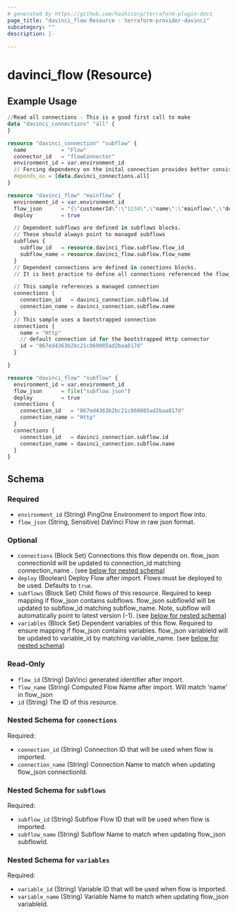 ```yaml
---
# generated by https://github.com/hashicorp/terraform-plugin-docs
page_title: "davinci_flow Resource - terraform-provider-davinci"
subcategory: ""
description: |-
  
---
```


# davinci_flow (Resource)



## Example Usage

```terraform
//Read all connections - This is a good first call to make
data "davinci_connections" "all" {
}

resource "davinci_connection" "subflow" {
  name           = "Flow"
  connector_id   = "flowConnector"
  environment_id = var.environment_id
  // Forcing dependency on the inital connection provides better consistency when waiting for bootstrap to complete
  depends_on = [data.davinci_connections.all]
}

resource "davinci_flow" "mainflow" {
  environment_id = var.environment_id
  flow_json      = "{\"customerId\":\"1234\",\"name\":\"mainflow\",\"description\":\"\",\"flowStatus\":\"enabled\",\"createdDate...\"\"connectorIds\":[\"httpConnector\",\"flowConnector\"],\"savedDate\":1662961640542,\"variables\":[]}"
  deploy         = true

  // Dependent subflows are defined in subflows blocks.
  // These should always point to managed subflows
  subflows {
    subflow_id   = resource.davinci_flow.subflow.flow_id
    subflow_name = resource.davinci_flow.subflow.flow_name
  }
  // Dependent connections are defined in conections blocks. 
  // It is best practice to define all connections referenced the flow_json. This prevents a mismatch between the flow_json and the connections

  // This sample references a managed connection
  connections {
    connection_id   = davinci_connection.subflow.id
    connection_name = davinci_connection.subflow.name
  }
  // This sample uses a bootstrapped connection
  connections {
    name = "Http"
    // default connection id for the bootstrapped Http connector
    id = "867ed4363b2bc21c860085ad2baa817d"
  }

}

resource "davinci_flow" "subflow" {
  environment_id = var.environment_id
  flow_json      = file("subflow.json")
  deploy         = true
  connections {
    connection_id   = "867ed4363b2bc21c860085ad2baa817d"
    connection_name = "Http"
  }
  connections {
    connection_id   = davinci_connection.subflow.id
    connection_name = davinci_connection.subflow.name
  }
}
```

<!-- schema generated by tfplugindocs -->
## Schema

### Required

- `environment_id` (String) PingOne Environment to import flow into.
- `flow_json` (String, Sensitive) DaVinci Flow in raw json format.

### Optional

- `connections` (Block Set) Connections this flow depends on. flow_json connectionId will be updated to connection_id matching connection_name . (see [below for nested schema](#nestedblock--connections))
- `deploy` (Boolean) Deploy Flow after import. Flows must be deployed to be used. Defaults to `true`.
- `subflows` (Block Set) Child flows of this resource. Required to keep mapping if flow_json contains subflows. flow_json subflowId will be updated to subflow_id matching subflow_name. Note, subflow will automatically point to latest version (-1). (see [below for nested schema](#nestedblock--subflows))
- `variables` (Block Set) Dependent variables of this flow. Required to ensure mapping if flow_json contains variables. flow_json variableId will be updated to variable_id by matching variable_name. (see [below for nested schema](#nestedblock--variables))

### Read-Only

- `flow_id` (String) DaVinci generated identifier after import.
- `flow_name` (String) Computed Flow Name after import. Will match 'name' in flow_json
- `id` (String) The ID of this resource.

<a id="nestedblock--connections"></a>
### Nested Schema for `connections`

Required:

- `connection_id` (String) Connection ID that will be used when flow is imported.
- `connection_name` (String) Connection Name to match when updating flow_json connectionId.


<a id="nestedblock--subflows"></a>
### Nested Schema for `subflows`

Required:

- `subflow_id` (String) Subflow Flow ID that will be used when flow is imported.
- `subflow_name` (String) Subflow Name to match when updating flow_json subflowId.


<a id="nestedblock--variables"></a>
### Nested Schema for `variables`

Required:

- `variable_id` (String) Variable ID that will be used when flow is imported.
- `variable_name` (String) Variable Name to match when updating flow_json variableId.


